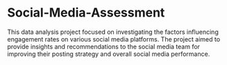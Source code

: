 # Social-Media-Assessment
This data analysis project focused on investigating the factors influencing engagement rates on various social media platforms. The project aimed to provide insights and recommendations to the social media team for improving their posting strategy and overall social media performance.
